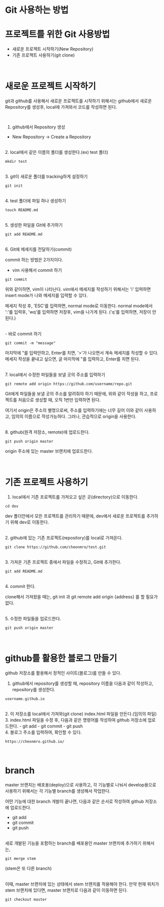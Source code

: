 # Git 사용하는 방법



# 프로젝트를 위한 Git 사용방법
* 새로운 프로젝트 시작하기(New Repository)
* 기존 프로젝트 사용하기(git clone)

<br/>

# 새로운 프로젝트 시작하기

git과 github를 사용해서 새로운 프로젝트를 시작하기 위해서는 github에서 새로운 Repository를 생성후, 
local에 가져와서 코드를 작성하면 된다.

<br/>

1. github에서 Repository 생성
- New Repository -> Create a Repository

<br/>
2. local에서 같은 이름의 폴더를 생성한다.(ex) test 폴더) 

```
mkdir test
```

<br/>
3. git이 새로운 폴더를 tracking하게 설정하기

```
git init
```

<br/>
4. test 폴더에 파일 하나 생성하기

```
touch README.md
```

<br/>
5. 생성한 파일을 Git에 추가하기

```
git add README.md
```

<br/>
6. Git에 메세지를 전달하기(commit)

commit 하는 방법은 2가지이다.

- vim 사용해서 commit 하기

```
git commit
```

위와 같이하면, vim이 나타난다.
vim에서 메세지를 작성하기 위해서는
'i' 입력하면 insert mode가 나와 메세지를 입력할 수 있다.

메세지 작성 후, 'ESC'를 입력하면, 
normal mode로 이동한다.
normal mode에서 ':'를 입력후, 
'wq'를 입력하면 저장후, vim을 나가게 된다.
('q'를 입력하면, 저장이 안된다.)

<br/>
- 바로 commit 하기

```
git commit -m "message"
```

마지막에 "를 입력안하고, Enter를 치면,
'>'가 나오면서 계속 메세지를 작성할 수 있다.
메세지 작성을 끝내고 싶으면, 글 마지막에 "를 입력하고, Enter를 치면 된다.

<br/>
7. local에서 수정한 파일들을 보낼 곳의 주소를 입력하기

```
git remote add origin https://github.com/username/repo.git
```

Git에게 파일들을 보낼 곳의 주소를 알려줘야 하기 때문에, 위와 같이 작성을 하고, 프로젝트를 처음으로 생성할 때, 오직 1번만 입력하면 된다.

여기서 origin은 주소의 별명으로써, 주소를 입력하기에는 너무 길어 이와 같이 사용하고, 임의의 이름으로 작성가능하다. 그러나, 관습적으로 origin을 사용한다.

<br/>
8. github(원격 저장소, remote)에 업로드한다.

```
git push origin master
```

origin 주소에 있는 master 브랜치에 업로드한다.

<br/>

# 기존 프로젝트 사용하기

1. local에서 기존 프로젝트를 가져오고 싶은 곳(directory)으로 이동한다.

```
cd dev
```

dev 폴더안에서 모든 프로젝트를 관리하기 때문에, dev에서 새로운 프로젝트를 추가하기 위해 dev로 이동한다.

<br/>
2. github에 있는 기존 프로젝트(repository)를 local로 가져온다.

```
git clone https://github.com/cheonmro/test.git
```

<br/>
3. 가져온 기존 프로젝트 중에서 파일을 수정하고, Git에 추가한다.

```
git add README.md
```

<br/>
4. commit 한다.

clone해서 가져왔을 때는, 
git init 과
git remote add origin {address}
를 할 필요가 없다.

<br/>
5. 수정한 파일들을 업로드한다.

```
git push origin master
```

<br/>

# github를 활용한 블로그 만들기

github 저장소를 활용해서 정적인 사이트(블로그)를 만들 수 있다.

1. github에서 repository를 생성할 때, repository 이름을 다음과 같이 작성하고, repository를 생성한다.

```
username.github.io
```

<br/>
2. 이 저장소를 local에서 가져와(git clone) index.html 파일을 만든다.(임의의 파일)


<br/>
3. index.html 파일을 수정 후, 다음과 같은 명령어를 작성하여 github 저장소에 업로드한다. 
- git add
- git commit
- git push


<br/>
4. 블로그 주소를 입력하여, 확인할 수 있다.

```
https://cheonmro.github.io/
```

<br/>

# branch

master 브랜치는 배포용(deploy)으로 사용하고, 각 기능별로 나눠서 develop용으로 사용하기 위해서는 각 기능별 branch를 생성해서 작업한다.

어떤 기능에 대한 branch 개발이 끝나면, 다음과 같은 순서로 작성하여 github 저장소에 업로드한다.
- git add
- git commit
- git push

<br/>
새로 개발된 기능을 포함하는 branch를 배포용인 master 브랜치에 추가하기 위해서는,

```
git merge stem
```

(stem은 또 다른 branch)

<br/>
이때, master 브랜치에 있는 상태에서 stem 브랜치를 적용해야 한다. 만약 현재 위치가 stem 브랜치에 있다면, master 브랜치로 다음과 같이 이동하면 된다.

```
git checkout master
```
